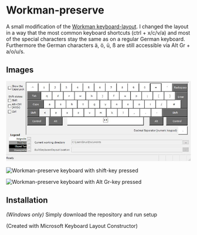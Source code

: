 # Workman-preserve
A small modification of the [Workman keyboard-layout](http://workmanlayout.org/).
I changed the layout in a way that the most common keyboard shortcuts (ctrl + x/c/v/a) and most of the special characters stay the same as on a regular German keyboard.
Furthermore the German characters ä, ö, ü, ß are still accessible via Alt Gr + a/o/u/s.

## Images

![Workman-preserve keyboard](https://github.com/nusli/Workman-preserve/blob/master/assets/wm-pres.jpg?raw=true "Keyboard")

![Workman-preserve keyboard with shift-key pressed](https://github.com/nusli/Workman-preserve/blob/master/assets/wm-pres-Shft.jpg?raw=true "Keyboard (Shift pressed)")

![Workman-preserve keyboard with Alt Gr-key pressed](https://github.com/nusli/Workman-preserve/blob/master/assets/wm-pres-AltGr.jpg?raw=true "Keyboard(Alt Gr pressed)")

## Installation
*(Windows only)*
Simply download the repository and run setup

(Created with Microsoft Keyboard Layout Constructor)
